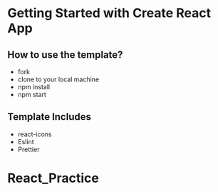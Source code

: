 # Getting Started with Create React App

## How to use the template?

-   fork
-   clone to your local machine
-   npm install
-   npm start

## Template Includes

-   react-icons
-   Eslint
-   Prettier

# React_Practice

<!-- npm install -->
<!-- npm i formik -->
<!-- npm i uuid -->
<!-- npm i yup -->
<!-- npm i react-router-dom -->
<!-- npm i json-server -->
<!-- npx json-server -p 3001 -w database/db.json-->
<!-- npm i axios -->
